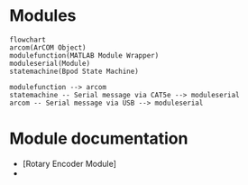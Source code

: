 # Modules


```mermaid
flowchart
arcom(ArCOM Object)
modulefunction(MATLAB Module Wrapper)
moduleserial(Module)
statemachine(Bpod State Machine)

modulefunction --> arcom
statemachine -- Serial message via CAT5e --> moduleserial
arcom -- Serial message via USB --> moduleserial
```

# Module documentation

- [Rotary Encoder Module]
- 
